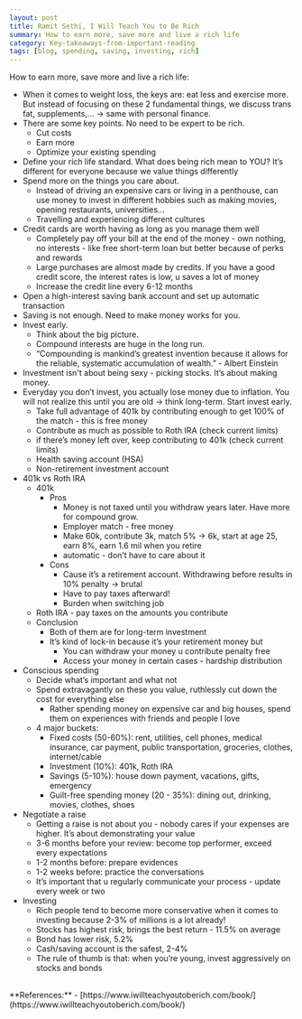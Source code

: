 ```yaml
---
layout: post
title: Ramit Sethi, I Will Teach You to Be Rich
summary: How to earn more, save more and live a rich life
category: Key-takeaways-from-important-reading
tags: [blog, spending, saving, investing, rich]
---
```


How to earn more, save more and live a rich life:
- When it comes to weight loss, the keys are: eat less and exercise more. But instead of focusing on these 2 fundamental things, we discuss trans fat, supplements,... -> same with personal finance.
- There are some key points. No need to be expert to be rich.
  - Cut costs
  - Earn more
  - Optimize your existing spending
- Define your rich life standard. What does being rich mean to YOU? It’s different for everyone because we value things differently
- Spend more on the things you care about.
  - Instead of driving an expensive cars or living in a penthouse, can use money to invest in different hobbies such as making movies, opening restaurants, universities…
  - Travelling and experiencing different cultures
- Credit cards are worth having as long as you manage them well
  - Completely pay off your bill at the end of the money - own nothing, no interests - like free short-term loan but better because of perks and rewards
  - Large purchases are almost made by credits. If you have a good credit score, the interest rates is low, u saves a lot of money
  - Increase the credit line every 6-12 months
- Open a high-interest saving bank account and set up automatic transaction
- Saving is not enough. Need to make money works for you.
- Invest early.
  - Think about the big picture.
  - Compound interests are huge in the long run.
  - “Compounding is mankind’s greatest invention because it allows for the reliable, systematic accumulation of wealth.” - Albert Einstein
- Investment isn't about being sexy - picking stocks. It’s about making money.
- Everyday you don’t invest, you actually lose money due to inflation. You will not realize this until you are old -> think long-term. Start invest early.
  - Take full advantage of 401k by contributing enough to get 100% of the match - this is free money
  - Contribute as much as possible to Roth IRA (check current limits)
  - if there’s money left over, keep contributing to 401k (check current limits)
  - Health saving account (HSA)
  - Non-retirement investment account
- 401k vs Roth IRA
  - 401k
    - Pros
      - Money is not taxed until you withdraw years later. Have more for compound grow.
      - Employer match - free money
      - Make 60k, contribute 3k, match 5% -> 6k, start at age 25, earn 8%, earn 1.6 mil when you retire
      - automatic - don’t have to care about it
    - Cons
      - Cause it’s a retirement account. Withdrawing before results in 10% penalty -> brutal
      - Have to pay taxes afterward!
      - Burden when switching job
  - Roth IRA - pay taxes on the amounts you contribute
  - Conclusion
    - Both of them are for long-term investment
    - It’s kind of lock-in because it’s your retirement money but
      - You can withdraw your money u contribute penalty free
      - Access your money in certain cases - hardship distribution
- Conscious spending
  - Decide what’s important and what not
  - Spend extravagantly on these you value, ruthlessly cut down the cost for everything else
    - Rather spending money on expensive car and big houses, spend them on experiences with friends and people I love
  - 4 major buckets:
    - Fixed costs (50-60%): rent, utilities, cell phones, medical insurance, car payment, public transportation, groceries, clothes, internet/cable
    - Investment (10%): 401k, Roth IRA
    - Savings (5-10%): house down payment, vacations, gifts, emergency
    - Guilt-free spending money (20 - 35%): dining out, drinking, movies, clothes, shoes
- Negotiate a raise
  - Getting a raise is not about you - nobody cares if your expenses are higher. It’s about demonstrating your value
  - 3-6 months before your review: become top performer, exceed every expectations
  - 1-2 months before: prepare evidences
  - 1-2 weeks before: practice the conversations
  - It’s important that u regularly communicate your process - update every week or two
- Investing
  - Rich people tend to become more conservative when it comes to investing because 2-3% of millions is a lot already!
  - Stocks has highest risk, brings the best return - 11.5% on average
  - Bond has lower risk, 5.2%
  - Cash/saving account is the safest, 2-4%
  - The rule of thumb is that: when you’re young, invest aggressively on stocks and bonds

<br>
**References:**
- [https://www.iwillteachyoutoberich.com/book/](https://www.iwillteachyoutoberich.com/book/)
